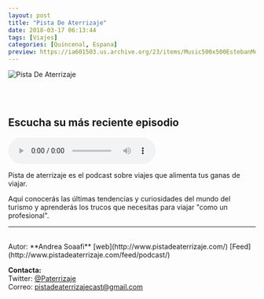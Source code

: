 ```yaml
---
layout: post
title: "Pista De Aterrizaje"
date: 2018-03-17 06:13:44
tags: [Viajes]
categories: [Quincenal, Espana]
preview: https://ia601503.us.archive.org/23/items/Music500x500EstebanMontoya/ItunesLogo300-AirBlueberry.jpg
---
```


![Pista De Aterrizaje](https://ia601503.us.archive.org/23/items/Music500x500EstebanMontoya/ItunesLogo500-AirBlueberry.jpg)

<br/>
<br/>

## Escucha su más reciente episodio

<!--reproductor-feed=http://www.pistadeaterrizaje.com/feed/podcast/-->
<!--reproductor-start-->
<audio id="audio" preload="auto" controls="" src="http://media.blubrry.com/pistadeaterrizaje/traffic.libsyn.com/pistadeaterrizaje/Evacuacin_de_emergencia_con_Marcos_Vila_piloto.mp3"></audio>
<!--reproductor-end-->

Pista de aterrizaje es el podcast sobre viajes que alimenta tus ganas de viajar.

Aquí conocerás las últimas tendencias y curiosidades del mundo del turismo y aprenderás los trucos que necesitas para viajar "como un profesional".  

_ _ _
<br>
Autor: **Andrea Soaafi**  
[web](http://www.pistadeaterrizaje.com/)
[Feed](http://www.pistadeaterrizaje.com/feed/podcast/)  


**Contacta:**  
Twitter: [@Paterrizaje](https://twitter.com/Paterrizaje)  
Correo: [pistadeaterrizajecast@gmail.com](mailto:pistadeaterrizajecast@gmail.com)  
